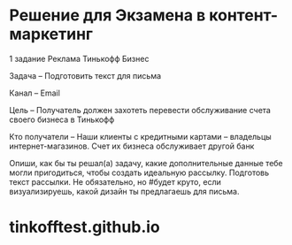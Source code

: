 # Решение для Экзамена в контент-маркетинг 
1 задание
Реклама Тинькофф Бизнес

Задача – Подготовить текст для письма

Канал – Email

Цель – Получатель должен захотеть перевести обслуживание счета своего бизнеса в Тинькофф 

Кто получатели – Наши клиенты с кредитными картами – владельцы интернет-магазинов. Счет их бизнеса обслуживает другой банк

Опиши, как бы ты решал(а) задачу, какие дополнительные данные тебе могли пригодиться, чтобы создать идеальную рассылку. Подготовь текст рассылки. Не обязательно, но #будет круто, если визуализируешь, какой дизайн ты предлагаешь для письма.
# tinkofftest.github.io
